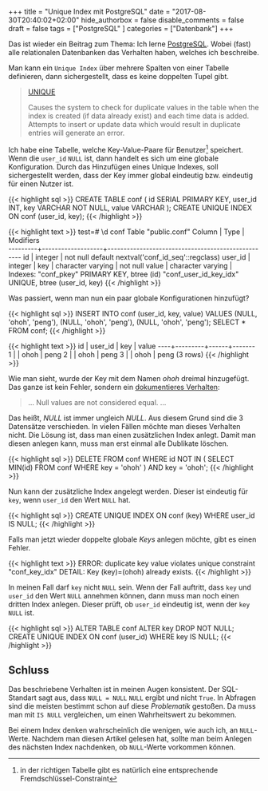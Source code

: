 +++
title = "Unique Index mit PostgreSQL"
date = "2017-08-30T20:40:02+02:00"
hide_authorbox = false
disable_comments = false
draft = false
tags = ["PostgreSQL"  ]
categories = ["Datenbank"]
+++

Das ist wieder ein Beitrag zum Thema: Ich lerne [PostgreSQL]. Wobei (fast) alle relationalen
Datenbanken das Verhalten haben, welches ich beschreibe.

Man kann ein `Unique Index` über mehrere Spalten von einer Tabelle definieren, dann sichergestellt,
dass es keine doppelten Tupel gibt.

> [UNIQUE]
>
> Causes the system to check for duplicate values in the table when the index is created (if data already exist) and each time data is added. Attempts to insert or update data which would result in duplicate entries will generate an error.

Ich habe eine Tabelle, welche Key-Value-Paare für Benutzer[^1] speichert. Wenn die `user_id` `NULL` ist, dann
handelt es sich um eine globale Konfiguration. Durch das Hinzufügen eines Unique Indexes, soll sichergestellt
werden, dass der Key immer global eindeutig bzw. eindeutig für einen Nutzer ist.

{{< highlight sql >}}
CREATE TABLE conf (
  id SERIAL PRIMARY KEY,
  user_id INT,
  key VARCHAR NOT NULL,
  value VARCHAR
);
CREATE UNIQUE INDEX ON conf (user_id, key);
{{< /highlight >}}

{{< highlight text >}}
test=# \d conf
                               Table "public.conf"
 Column  |       Type        |                     Modifiers                     
---------+-------------------+---------------------------------------------------
 id      | integer           | not null default nextval('conf_id_seq'::regclass)
 user_id | integer           | 
 key     | character varying | not null
 value   | character varying | 
Indexes:
    "conf_pkey" PRIMARY KEY, btree (id)
    "conf_user_id_key_idx" UNIQUE, btree (user_id, key)
{{< /highlight >}}

Was passiert, wenn man nun ein paar globale Konfigurationen hinzufügt? 

{{< highlight sql >}}
INSERT INTO conf
  (user_id, key, value) 
  VALUES 
  (NULL, 'ohoh', 'peng'), (NULL, 'ohoh', 'peng'), (NULL, 'ohoh', 'peng');
SELECT * FROM conf;
{{< /highlight >}}

{{< highlight text >}}
 id | user_id | key  | value 
----+---------+------+-------
  1 |         | ohoh | peng
  2 |         | ohoh | peng
  3 |         | ohoh | peng
(3 rows)
{{< /highlight >}}

Wie man sieht, wurde der Key mit dem Namen *ohoh* dreimal hinzugefügt. Das ganze ist kein Fehler,
sondern ein [dokumentieres Verhalten]:

> ... Null values are not considered equal. ...

Das heißt, *NULL* ist immer ungleich *NULL*. Aus diesem Grund sind die 3 Datensätze verschieden.
In vielen Fällen möchte man dieses Verhalten nicht. Die Lösung ist, dass man einen zusätzlichen
Index anlegt. Damit man diesen anlegen kann, muss man erst einmal alle Dublikate löschen.

{{< highlight sql >}}
DELETE FROM conf WHERE 
  id NOT IN ( SELECT MIN(id) FROM conf WHERE key = 'ohoh' ) 
  AND key = 'ohoh';
{{< /highlight >}}

Nun kann der zusätzliche Index angelegt werden. Dieser ist eindeutig für `key`, wenn `user_id`
den Wert `NULL` hat.

{{< highlight sql >}}
CREATE UNIQUE INDEX ON conf (key) WHERE user_id IS NULL;
{{< /highlight >}}

Falls man jetzt wieder doppelte globale *Keys* anlegen möchte, gibt es einen Fehler.

{{< highlight text >}}
ERROR:  duplicate key value violates unique constraint "conf_key_idx"
DETAIL:  Key (key)=(ohoh) already exists.
{{< /highlight >}}

In meinen Fall darf `key` nicht `NULL` sein. Wenn der Fall auftritt, dass `key` und
`user_id` den Wert `NULL` annehmen können, dann muss man noch einen dritten Index anlegen.
Dieser prüft, ob `user_id` eindeutig ist, wenn der `key` `NULL` ist.

{{< highlight sql >}}
ALTER TABLE conf ALTER key DROP NOT NULL;
CREATE UNIQUE INDEX ON conf (user_id) WHERE key IS NULL;
{{< /highlight >}}

## Schluss

Das beschriebene Verhalten ist in meinen Augen konsistent. Der SQL-Standart sagt aus, dass
`NULL = NULL` `NULL` ergibt und nicht `True`. In Abfragen sind die meisten bestimmt schon
auf diese *Problematik* gestoßen. Da muss man mit `IS NULL` vergleichen, um einen Wahrheitswert
zu bekommen.

Bei einem Index denken wahrscheinlich die wenigen, wie auch ich, an `NULL`-Werte. Nachdem man
diesen Artikel gelesen hat, sollte man beim Anlegen des nächsten Index nachdenken, ob `NULL`-Werte
vorkommen können.

[PostgreSQL]: https://de.wikipedia.org/wiki/PostgreSQL
[UNIQUE]: https://www.postgresql.org/docs/9.6/static/sql-createindex.html
[dokumentieres Verhalten]: https://www.postgresql.org/docs/9.6/static/indexes-unique.html
[^1]: in der richtigen Tabelle gibt es natürlich eine entsprechende Fremdschlüssel-Constraint
